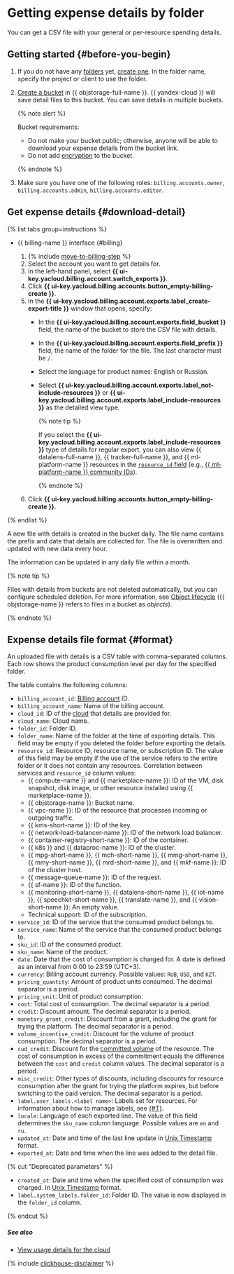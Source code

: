 # Getting expense details by folder

You can get a CSV file with your general or per-resource spending details.

## Getting started {#before-you-begin}

1. If you do not have any [folders](../../resource-manager/concepts/resources-hierarchy.md#folder) yet, [create one](../../resource-manager/operations/folder/create.md). In the folder name, specify the project or client to use the folder.

1. [Create a bucket](../../storage/operations/buckets/create.md) in {{ objstorage-full-name }}. {{ yandex-cloud }} will save detail files to this bucket. You can save details in multiple buckets.

   {% note alert %}

   Bucket requirements:

   * Do not make your bucket public; otherwise, anyone will be able to download your expense details from the bucket link.
   * Do not add [encryption](../../storage/concepts/encryption.md) to the bucket.

   {% endnote %}

1. Make sure you have one of the following roles: `billing.accounts.owner`, `billing.accounts.admin`, `billing.accounts.editor`.

## Get expense details {#download-detail}

{% list tabs group=instructions %}

- {{ billing-name }} interface {#billing}

   1. {% include [move-to-billing-step](../_includes/move-to-billing-step.md) %}
   1. Select the account you want to get details for.
   1. In the left-hand panel, select **{{ ui-key.yacloud.billing.account.switch_exports }}**.
   1. Click **{{ ui-key.yacloud.billing.accounts.button_empty-billing-create }}**.
   1. In the **{{ ui-key.yacloud.billing.account.exports.label_create-export-title }}** window that opens, specify:
      * In the **{{ ui-key.yacloud.billing.account.exports.field_bucket }}** field, the name of the bucket to store the CSV file with details.
      * In the **{{ ui-key.yacloud.billing.account.exports.field_prefix }}** field, the name of the folder for the file. The last character must be `/`.
      * Select the language for product names: English or Russian.
      * Select **{{ ui-key.yacloud.billing.account.exports.label_not-include-resources }}** or **{{ ui-key.yacloud.billing.account.exports.label_include-resources }}** as the detailed view type.

         {% note tip %}

         If you select the **{{ ui-key.yacloud.billing.account.exports.label_include-resources }}** type of details for regular export, you can also view {{ datalens-full-name }}, {{ tracker-full-name }}, and {{ ml-platform-name }} resources in the [`resource_id` field](#format) (e.g., [{{ ml-platform-name }} community IDs](../../datasphere/concepts/community.md)).

         {% endnote %}
   1. Click **{{ ui-key.yacloud.billing.accounts.button_empty-billing-create }}**.

{% endlist %}

A new file with details is created in the bucket daily. The file name contains the prefix and date that details are collected for. The file is overwritten and updated with new data every hour.

The information can be updated in any daily file within a month.

{% note tip %}

Files with details from buckets are not deleted automatically, but you can configure scheduled deletion. For more information, see [Object lifecycle](../../storage/concepts/lifecycles.md) ({{ objstorage-name }} refers to files in a bucket as _objects_).

{% endnote %}

## Expense details file format {#format}

An uploaded file with details is a CSV table with comma-separated columns. Each row shows the product consumption level per day for the specified folder.

The table contains the following columns:

* `billing_account_id`: [Billing account](../concepts/billing-account) ID.
* `billing_account_name`: Name of the billing account.
* `cloud_id`: ID of the [cloud](../../resource-manager/concepts/resources-hierarchy#cloud) that details are provided for.
* `cloud_name`: Cloud name.
* `folder_id`: Folder ID.
* `folder_name`: Name of the folder at the time of exporting details. This field may be empty if you deleted the folder before exporting the details.
* `resource_id`: Resource ID, resource name, or subscription ID. The value of this field may be empty if the use of the service refers to the entire folder or it does not contain any resources. Correlation between services and `resource_id` column values:
   * {{ compute-name }} and {{ marketplace-name }}: ID of the VM, disk snapshot, disk image, or other resource installed using {{ marketplace-name }}.
   * {{ objstorage-name }}: Bucket name.
   * {{ vpc-name }}: ID of the resource that processes incoming or outgoing traffic.
   * {{ kms-short-name }}: ID of the key.
   * {{ network-load-balancer-name }}: ID of the network load balancer.
   * {{ container-registry-short-name }}: ID of the container.
   * {{ k8s }} and {{ dataproc-name }}: ID of the cluster.
   * {{ mpg-short-name }}, {{ mch-short-name }}, {{ mmg-short-name }}, {{ mmy-short-name }}, {{ mrd-short-name }}, and {{ mkf-name }}: ID of the cluster host.
   * {{ message-queue-name }}: ID of the request.
   * {{ sf-name }}: ID of the function.
   * {{ monitoring-short-name }}, {{ datalens-short-name }}, {{ iot-name }}, {{ speechkit-short-name }}, {{ translate-name }}, and {{ vision-short-name }}: An empty value.
   * Technical support: ID of the subscription.
* `service_id`: ID of the service that the consumed product belongs to.
* `service_name`: Name of the service that the consumed product belongs to.
* `sku_id`: ID of the consumed product.
* `sku_name`: Name of the product.
* `date`: Date that the cost of consumption is charged for. A date is defined as an interval from 0:00 to 23:59 (UTC+3).
* `currency`: Billing account currency. Possible values: `RUB`, `USD`, and `KZT`.
* `pricing_quantity`: Amount of product units consumed. The decimal separator is a period.
* `pricing_unit`: Unit of product consumption.
* `cost`: Total cost of consumption. The decimal separator is a period.
* `credit`: Discount amount. The decimal separator is a period.
* `monetary_grant_credit`: Discount from a grant, including the grant for trying the platform. The decimal separator is a period.
* `volume_incentive_credit`: Discount for the volume of product consumption. The decimal separator is a period.
* `cud_credit`: Discount for the [committed volume](../concepts/cvos.md) of the resource. The cost of consumption in excess of the commitment equals the difference between the `cost` and `credit` column values. The decimal separator is a period.
* `misc_credit`: Other types of discounts, including discounts for resource consumption after the grant for trying the platform expires, but before switching to the paid version. The decimal separator is a period.
* `label.user_labels.<label name>`: Labels set for resources. For information about how to manage labels, see [{#T}](../../resource-manager/operations/manage-labels.md).
* `locale`: Language of each exported line. The value of this field determines the `sku_name` column language. Possible values are `en` and `ru`.
* `updated_at`: Date and time of the last line update in [Unix Timestamp](https://www.unixtimestamp.com) format.
* `exported_at`: Date and time when the line was added to the detail file.


{% cut "Deprecated parameters" %}

* `created_at`: Date and time when the specified cost of consumption was charged. In [Unix Timestamp](https://www.unixtimestamp.com) format.
* `label.system_labels.folder_id`: Folder ID. The value is now displayed in the `folder_id` column.

{% endcut %}


##### See also

* [View usage details for the cloud](check-charges.md)

{% include [clickhouse-disclaimer](../../_includes/clickhouse-disclaimer.md) %}